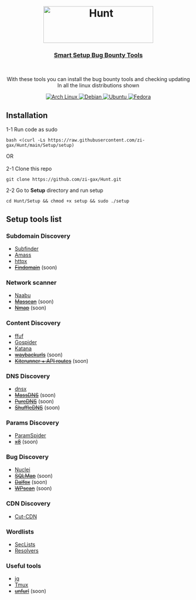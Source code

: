 <h1 align="center">
<a href="https://github.com/zi-gax/Hunt"><img src="https://github.com/zi-gax/zi-gax/assets/67065043/8c87a9a9-2d8d-442d-b5db-3e2dc607e046" width="300" height="100" alt="Hunt" /></a>
</h1>
<a href="https://github.com/zi-gax/Hunt">
<h3 align="center"> Smart Setup Bug Bounty Tools</h2></a></br>

<p align="center">With these tools you can install the bug bounty tools and checking updating</br> In all the linux distributions shown
</p>

<p align="center">
  <a href="https://github.com/zi-gax/Hunt">
    <img src="https://img.shields.io/badge/Arch-000000?style=for-the-badge&logo=archlinux&logoColor=1793D1" alt="Arch Linux">
  </a>
   <a href="https://github.com/zi-gax/Hunt">
    <img src="https://img.shields.io/badge/debian-000000?style=for-the-badge&logo=debian&logoColor=A81D33" alt="Debian">
  </a>
  <a href="https://github.com/zi-gax/Hunt">
      <img src="https://img.shields.io/badge/ubuntu-000000?style=for-the-badge&logo=ubuntu&logoColor=E95420" alt="Ubuntu">
  </a>
  <a href="https://github.com/zi-gax/Hunt">
      <img src="https://img.shields.io/badge/fedora-000000?style=for-the-badge&logo=fedora&logoColor=#51A2DA" alt="Fedora">
  </a>
</p>


## Installation 

<p>1-1 Run code as sudo</p>

```
bash <(curl -Ls https://raw.githubusercontent.com/zi-gax/Hunt/main/Setup/setup)
```
<p>OR</br></br>2-1 Clone this repo</p>

```
git clone https://github.com/zi-gax/Hunt.git
```
<p>2-2 Go to <b>Setup</b> directory and run setup</p>

```
cd Hunt/Setup && chmod +x setup && sudo ./setup
```

## Setup tools list

### Subdomain Discovery

- [Subfinder](https://github.com/projectdiscovery/subfinder)
- [Amass](https://github.com/OWASP/Amass)
- [httpx](https://github.com/projectdiscovery/httpx)
- <s>[Findomain](https://github.com/Findomain/Findomain)</s> (soon)

### Network scanner

- [Naabu](https://github.com/projectdiscovery/naabu)
- <s>[Masscan](https://github.com/robertdavidgraham/masscan)</s> (soon)
- <s>[Nmap](https://nmap.org/)</s> (soon)

### Content Discovery

- [ffuf](https://github.com/ffuf/ffuf)
- [Gospider](https://github.com/jaeles-project/gospider)
- [Katana](https://github.com/projectdiscovery/katana)
- <s>[waybackurls](https://github.com/tomnomnom/waybackurls)</s> (soon)
- <s>[Kiterunner + API routes](https://github.com/assetnote/kiterunner)</s> (soon)

### DNS Discovery

- [dnsx](https://github.com/projectdiscovery/dnsx)
- <s>[MassDNS](https://github.com/blechschmidt/massdns)</s> (soon)
- <s>[PureDNS](https://github.com/d3mondev/puredns)</s> (soon)
- <s>[ShuffleDNS](https://github.com/projectdiscovery/shuffledns)</s> (soon)
  
### Params Discovery

- [ParamSpider](https://github.com/devanshbatham/ParamSpider)
- <s>[x8](https://github.com/jaeles-project/gospider)</s> (soon)


### Bug Discovery

- [Nuclei](https://github.com/projectdiscovery/nuclei)
- <s>[SQLMap](https://github.com/sqlmapproject/sqlmap)</s> (soon)
- <s>[Dalfox](https://github.com/hahwul/dalfox)</s> (soon)
- <s>[WPscan](https://github.com/wpscanteam/wpscan)</s> (soon)

### CDN Discovery

- [Cut-CDN](https://github.com/ImAyrix/cut-cdn)

### Wordlists

- [SecLists](https://github.com/danielmiessler/SecLists)
- [Resolvers](https://github.com/trickest/resolvers)

### Useful tools

- [jq](https://github.com/stedolan/jq) 
- [Tmux](https://github.com/tmux/tmux)
- <s>[unfurl](https://github.com/tomnomnom/unfurl)</s> (soon)
